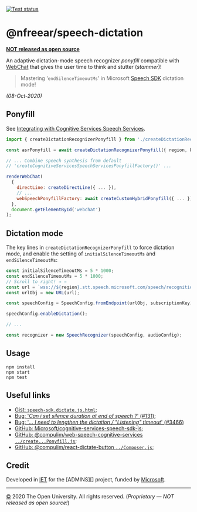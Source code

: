 [![Test status][ci-badge]][ci]

# @nfreear/speech-dictation

__[NOT released as open source](#credit)__

An adaptive dictation-mode speech recognizer _ponyfill_ compatible with [WebChat][]
that gives the user time to think and stutter (_stammer_)!

> Mastering '`endSilenceTimeoutMs`' in Microsoft [Speech SDK][sdk] dictation mode!

_(08-Oct-2020)_

## Ponyfill

See [Integrating with Cognitive Services Speech Services][bot-speech].

```javascript
import { createDictationRecognizerPonyfill } from './createDictationRecognizerPonyfill.js';

const asrPonyfill = await createDictationRecognizerPonyfill({ region, key });

// ... Combine speech synthesis from default
// 'createCognitiveServicesSpeechServicesPonyfillFactory()' ...

renderWebChat(
  {
    directLine: createDirectLine({ ... }),
    // ...
    webSpeechPonyfillFactory: await createCustomHybridPonyfill({ ... })
  },
  document.getElementById('webchat')
);
```

## Dictation mode

The key lines in `createDictationRecognizerPonyfill` to force dictation mode,
and enable the setting of `initialSilenceTimeoutMs` and `endSilenceTimeoutMs`:

```javascript
const initialSilenceTimeoutMs = 5 * 1000;
const endSilenceTimeoutMs = 5 * 1000;
// Scroll to right! → →
const url = `wss://${region}.stt.speech.microsoft.com/speech/recognition/dictation/cognitiveservices/v1?initialSilenceTimeoutMs=${initialSilenceTimeoutMs || ''}&endSilenceTimeoutMs=${endSilenceTimeoutMs}&`;
const urlObj = new URL(url);

const speechConfig = SpeechConfig.fromEndpoint(urlObj, subscriptionKey);

speechConfig.enableDictation();

// ...

const recognizer = new SpeechRecognizer(speechConfig, audioConfig);
```

## Usage

```
npm install
npm start
npm test
```

## Useful links

 * [Gist: `speech-sdk.dictate.js.html`][gist];
 * [Bug: '_Can i set silence duration at end of speech ?_' (#131)][b-131];
 * [Bug: '_... I need to lengthen the dictation / "Listening" timeout_' (#3466)][b-3466]
 * [GitHub: Microsoft/cognitive-services-speech-sdk-js][sdk];
 * [GitHub: @compulim/web-speech-cognitive-services `../create...Ponyfill.js`][comp-ponyfill];
 * [GitHub: @compulim/react-dictate-button `../Composer.js`][dict-btn-recog];

## Credit

Developed in [IET][] for the [ADMINS][] project, funded by [Microsoft][ms].

---
[©][c] 2020 The Open University. All rights reserved. (_Proprietary — NOT released as open source!_)
<!-- © 2020 Nick Freear. -->

[c]: https://www.open.ac.uk/copyright "Copyright © The Open University (IET)."
[ou]: http://www.open.ac.uk "The Open University"
[iet]: https://iet.open.ac.uk/ "Institute of Educational Technology, at The Open University."
[adimins]: https://iet.open.ac.uk/projects/admins
  "ADMINS in IET: Assistants to the Disclosure and Management of Information about Needs and Support"
[ms]: https://microsoft.com/en-gb/ai/ai-for-accessibility-projects#:~:text=ADMINS
  "Microsoft 'AI for Accessibility' projects, including ADMINS"

[gist]: https://gist.github.com/nfreear/f875994f45c97518cd8c42c786998c84
[b-131]: https://github.com/Azure-Samples/cognitive-services-speech-sdk/issues/131
[b-3466]: https://github.com/microsoft/BotFramework-WebChat/issues/3466
[sdk]: https://github.com/microsoft/cognitive-services-speech-sdk-js
[webchat]: https://github.com/Microsoft/BotFramework-WebChat
[bot-speech]: https://github.com/Microsoft/BotFramework-WebChat/blob/master/docs/SPEECH.md#integrating-web-chat-into-your-page

[comp-speech]: https://github.com/compulim/web-speech-cognitive-services
[comp-ponyfill]: https://github.com/compulim/web-speech-cognitive-services/blob/master/packages/component/src/SpeechServices/SpeechToText/createSpeechRecognitionPonyfill.js
[dict-btn]: https://github.com/compulim/react-dictate-button
[dict-btn-recog]: https://github.com/compulim/react-dictate-button/blob/v1.2.2/packages/component/src/Composer.js#L134

[ci]: https://github.com/nfreear/dictation/actions "Test status ~ 'Node CI'"
[ci-badge]: https://github.com/nfreear/dictation/workflows/Node%20CI/badge.svg

